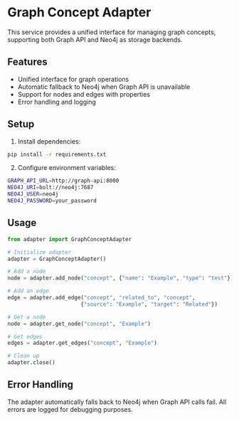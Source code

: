 # Graph Concept Adapter

This service provides a unified interface for managing graph concepts, supporting both Graph API and Neo4j as storage backends.

## Features

- Unified interface for graph operations
- Automatic fallback to Neo4j when Graph API is unavailable
- Support for nodes and edges with properties
- Error handling and logging

## Setup

1. Install dependencies:
```bash
pip install -r requirements.txt
```

2. Configure environment variables:
```bash
GRAPH_API_URL=http://graph-api:8000
NEO4J_URI=bolt://neo4j:7687
NEO4J_USER=neo4j
NEO4J_PASSWORD=your_password
```

## Usage

```python
from adapter import GraphConceptAdapter

# Initialize adapter
adapter = GraphConceptAdapter()

# Add a node
node = adapter.add_node("concept", {"name": "Example", "type": "test"})

# Add an edge
edge = adapter.add_edge("concept", "related_to", "concept", 
                       {"source": "Example", "target": "Related"})

# Get a node
node = adapter.get_node("concept", "Example")

# Get edges
edges = adapter.get_edges("concept", "Example")

# Clean up
adapter.close()
```

## Error Handling

The adapter automatically falls back to Neo4j when Graph API calls fail. All errors are logged for debugging purposes. 